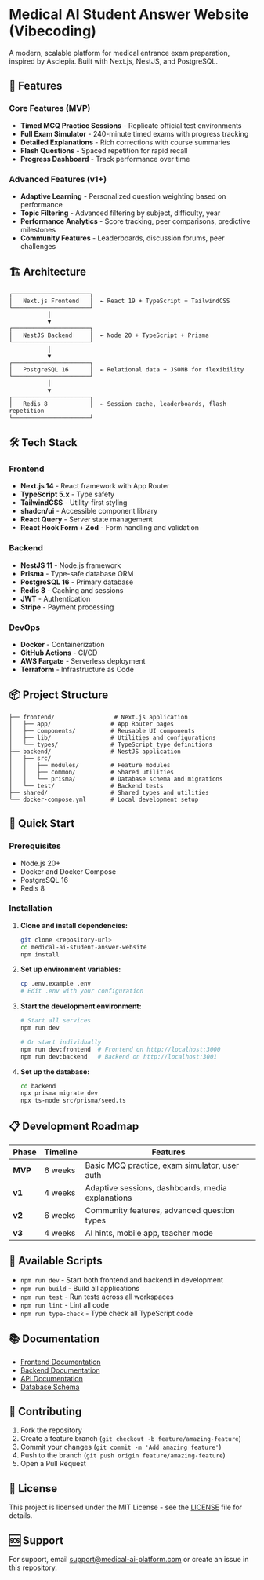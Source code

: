 # Medical AI Student Answer Website (Vibecoding)

A modern, scalable platform for medical entrance exam preparation, inspired by Asclepia. Built with Next.js, NestJS, and PostgreSQL.

## 🚀 Features

### Core Features (MVP)
- **Timed MCQ Practice Sessions** - Replicate official test environments
- **Full Exam Simulator** - 240-minute timed exams with progress tracking
- **Detailed Explanations** - Rich corrections with course summaries
- **Flash Questions** - Spaced repetition for rapid recall
- **Progress Dashboard** - Track performance over time

### Advanced Features (v1+)
- **Adaptive Learning** - Personalized question weighting based on performance
- **Topic Filtering** - Advanced filtering by subject, difficulty, year
- **Performance Analytics** - Score tracking, peer comparisons, predictive milestones
- **Community Features** - Leaderboards, discussion forums, peer challenges

## 🏗️ Architecture

```
┌──────────────────────┐
│   Next.js Frontend   │  ← React 19 + TypeScript + TailwindCSS
└──────────────────────┘
           │
           ▼
┌──────────────────────┐
│   NestJS Backend     │  ← Node 20 + TypeScript + Prisma
└──────────────────────┘
           │
           ▼
┌──────────────────────┐
│   PostgreSQL 16      │  ← Relational data + JSONB for flexibility
└──────────────────────┘
           │
           ▼
┌──────────────────────┐
│   Redis 8            │  ← Session cache, leaderboards, flash repetition
└──────────────────────┘
```

## 🛠️ Tech Stack

### Frontend
- **Next.js 14** - React framework with App Router
- **TypeScript 5.x** - Type safety
- **TailwindCSS** - Utility-first styling
- **shadcn/ui** - Accessible component library
- **React Query** - Server state management
- **React Hook Form + Zod** - Form handling and validation

### Backend
- **NestJS 11** - Node.js framework
- **Prisma** - Type-safe database ORM
- **PostgreSQL 16** - Primary database
- **Redis 8** - Caching and sessions
- **JWT** - Authentication
- **Stripe** - Payment processing

### DevOps
- **Docker** - Containerization
- **GitHub Actions** - CI/CD
- **AWS Fargate** - Serverless deployment
- **Terraform** - Infrastructure as Code

## 📦 Project Structure

```
├── frontend/                 # Next.js application
│   ├── app/                 # App Router pages
│   ├── components/          # Reusable UI components
│   ├── lib/                 # Utilities and configurations
│   └── types/               # TypeScript type definitions
├── backend/                 # NestJS application
│   ├── src/
│   │   ├── modules/         # Feature modules
│   │   ├── common/          # Shared utilities
│   │   └── prisma/          # Database schema and migrations
│   └── test/                # Backend tests
├── shared/                  # Shared types and utilities
└── docker-compose.yml       # Local development setup
```

## 🚀 Quick Start

### Prerequisites
- Node.js 20+
- Docker and Docker Compose
- PostgreSQL 16
- Redis 8

### Installation

1. **Clone and install dependencies:**
   ```bash
   git clone <repository-url>
   cd medical-ai-student-answer-website
   npm install
   ```

2. **Set up environment variables:**
   ```bash
   cp .env.example .env
   # Edit .env with your configuration
   ```

3. **Start the development environment:**
   ```bash
   # Start all services
   npm run dev
   
   # Or start individually
   npm run dev:frontend  # Frontend on http://localhost:3000
   npm run dev:backend   # Backend on http://localhost:3001
   ```

4. **Set up the database:**
   ```bash
   cd backend
   npx prisma migrate dev
   npx ts-node src/prisma/seed.ts
   ```

## 📋 Development Roadmap

| Phase | Timeline | Features |
|-------|----------|----------|
| **MVP** | 6 weeks | Basic MCQ practice, exam simulator, user auth |
| **v1** | 4 weeks | Adaptive sessions, dashboards, media explanations |
| **v2** | 6 weeks | Community features, advanced question types |
| **v3** | 4 weeks | AI hints, mobile app, teacher mode |

## 🔧 Available Scripts

- `npm run dev` - Start both frontend and backend in development
- `npm run build` - Build all applications
- `npm run test` - Run tests across all workspaces
- `npm run lint` - Lint all code
- `npm run type-check` - Type check all TypeScript code

## 📚 Documentation

- [Frontend Documentation](./frontend/README.md)
- [Backend Documentation](./backend/README.md)
- [API Documentation](./backend/docs/api.md)
- [Database Schema](./backend/prisma/schema.prisma)

## 🤝 Contributing

1. Fork the repository
2. Create a feature branch (`git checkout -b feature/amazing-feature`)
3. Commit your changes (`git commit -m 'Add amazing feature'`)
4. Push to the branch (`git push origin feature/amazing-feature`)
5. Open a Pull Request

## 📄 License

This project is licensed under the MIT License - see the [LICENSE](LICENSE) file for details.

## 🆘 Support

For support, email support@medical-ai-platform.com or create an issue in this repository. 
